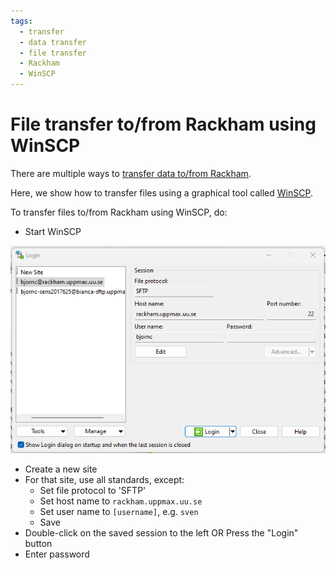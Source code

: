 ```yaml
---
tags:
  - transfer
  - data transfer
  - file transfer
  - Rackham
  - WinSCP
---
```


# File transfer to/from Rackham using WinSCP

There are multiple ways to [transfer data to/from Rackham](../cluster_guides/transfer_rackham.md).

Here, we show how to transfer files using a graphical tool called [WinSCP](../software/winscp.md).

To transfer files to/from Rackham using WinSCP, do:

- Start WinSCP

![WinSCP Rackham](./img/winscp_rackham_login.png)

- Create a new site
- For that site, use all standards, except:
    - Set file protocol to 'SFTP'
    - Set host name to `rackham.uppmax.uu.se`
    - Set user name to `[username]`, e.g. `sven`
    - Save
- Double-click on the saved session to the left OR Press the "Login" button
- Enter password

